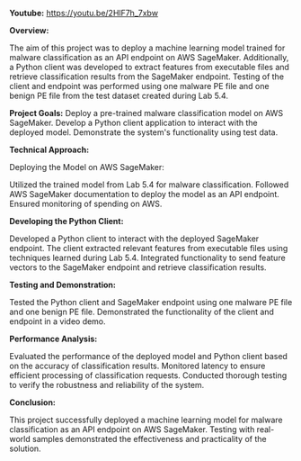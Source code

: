 **Youtube:** https://youtu.be/2HlF7h_7xbw

**Overview:**

The aim of this project was to deploy a machine learning model trained for malware classification as an API endpoint on AWS SageMaker. Additionally, a Python client was developed to extract features from executable files and retrieve classification results from the SageMaker endpoint. Testing of the client and endpoint was performed using one malware PE file and one benign PE file from the test dataset created during Lab 5.4.

**Project Goals:**
Deploy a pre-trained malware classification model on AWS SageMaker.
Develop a Python client application to interact with the deployed model.
Demonstrate the system's functionality using test data.


**Technical Approach:**

Deploying the Model on AWS SageMaker:

Utilized the trained model from Lab 5.4 for malware classification.
Followed AWS SageMaker documentation to deploy the model as an API endpoint.
Ensured monitoring of spending on AWS.


**Developing the Python Client:**

Developed a Python client to interact with the deployed SageMaker endpoint.
The client extracted relevant features from executable files using techniques learned during Lab 5.4.
Integrated functionality to send feature vectors to the SageMaker endpoint and retrieve classification results.


**Testing and Demonstration:**

Tested the Python client and SageMaker endpoint using one malware PE file and one benign PE file.
Demonstrated the functionality of the client and endpoint in a video demo.


**Performance Analysis:**

Evaluated the performance of the deployed model and Python client based on the accuracy of classification results.
Monitored latency to ensure efficient processing of classification requests.
Conducted thorough testing to verify the robustness and reliability of the system.


**Conclusion:**

This project successfully deployed a machine learning model for malware classification as an API endpoint on AWS SageMaker. Testing with real-world samples demonstrated the effectiveness and practicality of the solution.



